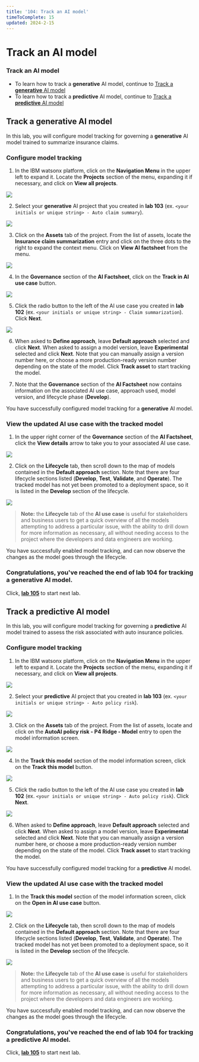 ```yaml
---
title: '104: Track an AI model'
timeToComplete: 15
updated: 2024-2-15
---
```


<QuizAlert text='Heads Up! Quiz material will be flagged like this!' />

# Track an AI model

### Track an AI model

- To learn how to track a **generative** AI model, continue to [Track a **generative** AI model](#track-a-generative-ai-model)
- To learn how to track a **predictive** AI model, continue to [Track a **predictive** AI model](#track-a-predictive-ai-model)

## Track a **generative** AI model

In this lab, you will configure model tracking for governing a **generative** AI model trained to summarize insurance claims.

### Configure model tracking

1. In the IBM watsonx platform, click on the **Navigation Menu** in the upper left to expand it. Locate the **Projects** section of the menu, expanding it if necessary, and click on **View all projects**.

  ![](./images/104/navigation-menu-projects.png)

2. Select your **generative** AI project that you created in **lab 103** (ex. `<your initials or unique string> - Auto claim summary`).

  ![](./images/104/generative-project-select.png)

3. Click on the **Assets** tab of the project. From the list of assets, locate the **Insurance claim summarization** entry and click on the three dots to the right to expand the context menu. Click on **View AI factsheet** from the menu.

  ![](./images/104/view-ai-factsheet.png)

4. In the **Governance** section of the **AI Factsheet**, click on the **Track in AI use case** button.

  ![](./images/104/generative-track-in-ai-use-case.png)

5. Click the radio button to the left of the AI use case you created in **lab 102** (ex. `<your initials or unique string> - Claim summarization`). Click **Next**.

  ![](./images/104/select-generative-ai-use-case.png)

6. When asked to **Define approach**, leave **Default approach** selected and click **Next**. When asked to assign a model version, leave **Experimental** selected and click **Next**. Note that you can manually assign a version number here, or choose a more production-ready version number depending on the state of the model. Click **Track asset** to start tracking the model.

7. Note that the **Governance** section of the **AI Factsheet** now contains information on the associated AI use case, approach used, model version, and lifecycle phase (**Develop**).

You have successfully configured model tracking for a **generative** AI model.

### View the updated AI use case with the tracked model

1. In the upper right corner of the **Governance** section of the **AI Factsheet**, click the **View details** arrow to take you to your associated AI use case.

  ![](./images/104/view-details.png)

2. Click on the **Lifecycle** tab, then scroll down to the map of models contained in the **Default approach** section. Note that there are four lifecycle sections listed (**Develop**, **Test**, **Validate**, and **Operate**). The tracked model has not yet been promoted to a deployment space, so it is listed in the **Develop** section of the lifecycle.

  ![](./images/104/generative-lifecycle-visualization.png)

  > **Note:** the **Lifecycle** tab of the **AI use case** is useful for stakeholders and business users to get a quick overview of all the models attempting to address a particular issue, with the ability to drill down for more information as necessary, all without needing access to the project where the developers and data engineers are working.

You have successfully enabled model tracking, and can now observe the changes as the model goes through the lifecycle.

### Congratulations, you've reached the end of lab 104 for tracking a **generative** AI model.

Click, **[lab 105](/watsonx/watsonxgov/105)** to start next lab.

## Track a **predictive** AI model

In this lab, you will configure model tracking for governing a **predictive** AI model trained to assess the risk associated with auto insurance policies.

### Configure model tracking

1. In the IBM watsonx platform, click on the **Navigation Menu** in the upper left to expand it. Locate the **Projects** section of the menu, expanding it if necessary, and click on **View all projects**.

  ![](./images/104/navigation-menu-projects.png)

2. Select your **predictive** AI project that you created in **lab 103** (ex. `<your initials or unique string> - Auto policy risk`).

  ![](./images/104/predictive-project-select.png)

3. Click on the **Assets** tab of the project. From the list of assets, locate and click on the **AutoAI policy risk - P4 Ridge - Model** entry to open the model information screen.

  ![](./images/104/view-model-info.png)

4. In the **Track this model** section of the model information screen, click on the **Track this model** button.

  ![](./images/104/track-this-model.png)

5. Click the radio button to the left of the AI use case you created in **lab 102** (ex. `<your initials or unique string> - Auto policy risk`). Click **Next**.

  ![](./images/104/select-predictive-ai-use-case.png)

6. When asked to **Define approach**, leave **Default approach** selected and click **Next**. When asked to assign a model version, leave **Experimental** selected and click **Next**. Note that you can manually assign a version number here, or choose a more production-ready version number depending on the state of the model. Click **Track asset** to start tracking the model.

You have successfully configured model tracking for a **predictive** AI model.

### View the updated AI use case with the tracked model

1. In the **Track this model** section of the model information screen, click on the **Open in AI use case** button.

  ![](./images/104/open-in-ai-use-case.png)

2. Click on the **Lifecycle** tab, then scroll down to the map of models contained in the **Default approach** section. Note that there are four lifecycle sections listed (**Develop**, **Test**, **Validate**, and **Operate**). The tracked model has not yet been promoted to a deployment space, so it is listed in the **Develop** section of the lifecycle.

  ![](./images/104/predictive-lifecycle-visualization.png)

  > **Note:** the **Lifecycle** tab of the **AI use case** is useful for stakeholders and business users to get a quick overview of all the models attempting to address a particular issue, with the ability to drill down for more information as necessary, all without needing access to the project where the developers and data engineers are working.

You have successfully enabled model tracking, and can now observe the changes as the model goes through the lifecycle.

### Congratulations, you've reached the end of lab 104 for tracking a **predictive** AI model.

Click, **[lab 105](/watsonx/watsonxgov/105)** to start next lab.
